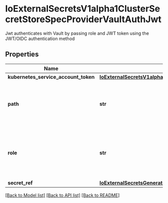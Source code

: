 # IoExternalSecretsV1alpha1ClusterSecretStoreSpecProviderVaultAuthJwt

Jwt authenticates with Vault by passing role and JWT token using the JWT/OIDC authentication method
## Properties
Name | Type | Description | Notes
------------ | ------------- | ------------- | -------------
**kubernetes_service_account_token** | [**IoExternalSecretsV1alpha1ClusterSecretStoreSpecProviderVaultAuthJwtKubernetesServiceAccountToken**](IoExternalSecretsV1alpha1ClusterSecretStoreSpecProviderVaultAuthJwtKubernetesServiceAccountToken.md) |  | [optional] 
**path** | **str** | Path where the JWT authentication backend is mounted in Vault, e.g: \&quot;jwt\&quot; | 
**role** | **str** | Role is a JWT role to authenticate using the JWT/OIDC Vault authentication method | [optional] 
**secret_ref** | [**IoExternalSecretsGeneratorsV1alpha1VaultDynamicSecretSpecProviderAuthJwtSecretRef**](IoExternalSecretsGeneratorsV1alpha1VaultDynamicSecretSpecProviderAuthJwtSecretRef.md) |  | [optional] 

[[Back to Model list]](../README.md#documentation-for-models) [[Back to API list]](../README.md#documentation-for-api-endpoints) [[Back to README]](../README.md)


